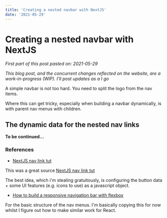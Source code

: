 ```yaml
---
title: 'Creating a nested navbar with NextJS'
date: '2021-05-29'
---
```


# Creating a nested navbar with NextJS

*First part of this post pasted on: 2021-05-29*

*This blog post, and the concurrent changes reflected on the website, are a work-in-progress (WIP). I'll post updates as a I go*

A simple navbar is not too hard. You need to split the logo from the nav items.

Where this can get tricky, especially when building a navbar dynamically, is with parent nav menus with children.

## The dynamic data for the nested nav links



**To be continued...**


### References

- [NextJS nav link tut](https://auth0.com/blog/next-js-practical-introduction-for-react-developers-part-3/)

This was a great source [NextJS nav link tut](https://auth0.com/blog/next-js-practical-introduction-for-react-developers-part-3/)

The best idea, which i'm stealing gratuitously, is configuring the button data + some UI features (e.g. icons to use) as a javascript object.

- [How to build a responsive navigation bar with flexbox](https://webdesign.tutsplus.com/tutorials/how-to-build-a-responsive-navigation-bar-with-flexbox--cms-33535)

For the basic structure of the nav menus. I'm basically copying this for now whilst I figure out how to make similar work for React.